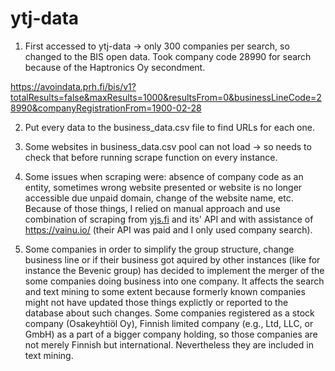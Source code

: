 # ytj-data

1. First accessed to ytj-data -> only 300 companies per search, so changed to the BIS open data. Took company code 28990 for search because of the Haptronics Oy secondment.

https://avoindata.prh.fi/bis/v1?totalResults=false&maxResults=1000&resultsFrom=0&businessLineCode=28990&companyRegistrationFrom=1900-02-28

2. Put every data to the business_data.csv file to find URLs for each one.

3. Some websites in business_data.csv pool can not load -> so needs to check that before running scrape function on every instance.

4. Some issues when scraping were: absence of company code as an entity, sometimes wrong website presented or website is no longer accessible due unpaid domain, change of the website name, etc. Because of those things, I relied on manual approach and use combination of scraping from [yjs.fi](https://tietopalvelu.ytj.fi/) and its' API and with assistance of https://vainu.io/ (their API was paid and I only used company search). 

5. Some companies in order to simplify the group structure, change business line or if their business got aquired by other instances (like for instance the Bevenic group) has decided to implement the merger of the some companies doing business into one company. It affects the search and text mining to some extent because formerly known companies might not have updated those things explictly or reported to the database about such changes. Some companies registered as a stock company (Osakeyhtiöl Oy), Finnish limited company (e.g., Ltd, LLC, or GmbH) as a part of a bigger company holding, so those companies are not merely Finnish but international. Nevertheless they are included in text mining.
